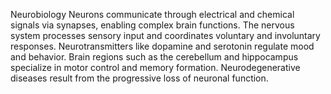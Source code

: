 Neurobiology
Neurons communicate through electrical and chemical signals via synapses, enabling complex brain functions. The nervous system processes sensory input and coordinates voluntary and involuntary responses. Neurotransmitters like dopamine and serotonin regulate mood and behavior. Brain regions such as the cerebellum and hippocampus specialize in motor control and memory formation. Neurodegenerative diseases result from the progressive loss of neuronal function.
